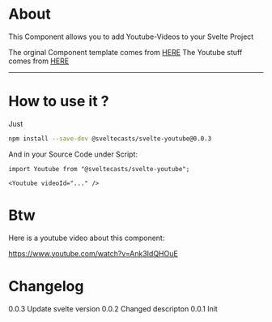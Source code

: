 # About

This Component allows you to add Youtube-Videos to your Svelte Project

The orginal Component template comes from [HERE](https://github.com/sveltejs/component-template)
The Youtube stuff comes from [HERE](https://developers.google.com/youtube/iframe_api_reference)

---

# How to use it ?

Just

```bash
npm install --save-dev @sveltecasts/svelte-youtube@0.0.3

````

And in your Source Code under Script:

```
import Youtube from "@sveltecasts/svelte-youtube";

<Youtube videoId="..." />
```


# Btw

Here is a youtube video about this component:

https://www.youtube.com/watch?v=Ank3IdQHOuE

# Changelog

0.0.3 Update svelte version
0.0.2 Changed descripton
0.0.1 Init
